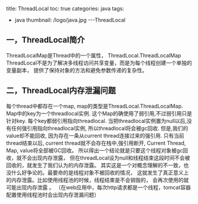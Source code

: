 title: ThreadLocal
toc: true
categories: java
tags:
  - java
thumbnail: /logo/java.jpg
---ThreadLocal

## 一，ThreadLocal简介
ThreadLocalMap是Thread中的一个属性，
ThreadLocal.ThreadLocalMap
ThreadLocal不是为了解决多线程访问共享变量，而是为每个线程创建一个单独的变量副本，
提供了保持对象的方法和避免参数传递的复杂性。

## 二，ThreadLocal内存泄漏问题
每个thread中都存在一个map, map的类型是ThreadLocal.ThreadLocalMap. 
Map中的key为一个threadlocal实例. 这个Map的确使用了弱引用,不过弱引用只是针对key. 
每个key都弱引用指向threadlocal. 
当把threadlocal实例置为null以后,没有任何强引用指向threadlocal实例,
所以threadlocal将会被gc回收. 但是,我们的value却不能回收,
因为存在一条从current thread连接过来的强引用. 只有当前thread结束以后, 
current thread就不会存在栈中,强引用断开, Current Thread, Map, value将全部被GC回收。
所以得出一个结论就是只要这个线程对象被gc回收，就不会出现内存泄露，
但在threadLocal设为null和线程结束这段时间不会被回收的，就发生了我们认为的内存泄露。
其实这是一个对概念理解的不一致，也没什么好争论的。最要命的是线程对象不被回收的情况，
这就发生了真正意义上的内存泄露。比如使用线程池的时候，线程结束是不会销毁的，
会再次使用的就可能出现内存泄露 。
（在web应用中，每次http请求都是一个线程，tomcat容器配置使用线程池时会出现内存泄漏问题）
